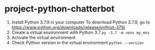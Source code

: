 # project-python-chatterbot

1. Install Python 3.7.9 in your computer 
To download Python 3.7.9, go to https://www.python.org/downloads/release/python-379/
2. Create a virtual environment with Python 3.7
`py -3.7 -m venv my_env`
3. Activate the virtual environment
4. Check Python version in the virtual environment
`python --version`


